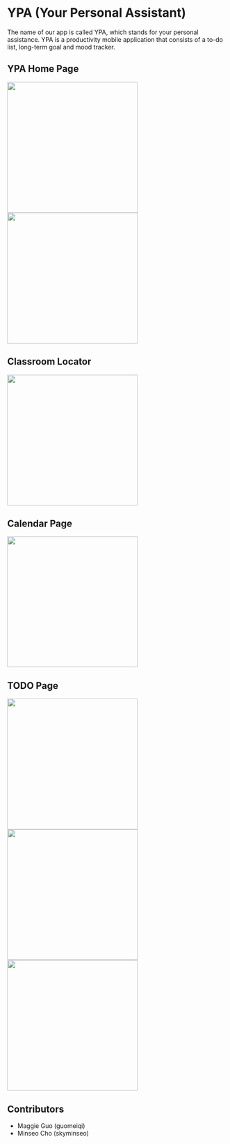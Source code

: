 # YPA (Your Personal Assistant)
The name of our app is called YPA, which stands for your personal assistance.
YPA is a productivity mobile application that consists of a to-do list, long-term goal and mood tracker. 

## YPA Home Page
<img src = "https://github.com/kcrmin/YPA_App/assets/73128364/648f6496-503a-47d2-a5ce-b0b063aefc6e" width="300">
<img src = "https://github.com/kcrmin/YPA_App/assets/73128364/8677c4d1-7cdb-47bd-a74d-331240180c46" width="300">

## Classroom Locator
<img src = "https://github.com/kcrmin/YPA_App/assets/73128364/19b04bf7-8513-4197-8c43-fb883da12e7e" width="300">

## Calendar Page
<img src = "https://github.com/kcrmin/YPA_App/assets/73128364/eb7e8930-35e9-4630-a268-24b8bcee2da0" width="300">

## TODO Page
<img src = "https://github.com/kcrmin/YPA_App/assets/73128364/16285576-5641-4497-a775-6e177ee376b0" width="300">
<img src = "https://github.com/kcrmin/YPA_App/assets/73128364/e1adbddb-bce0-4a28-9998-36ca76d9d09f" width="300">
<img src = "https://github.com/kcrmin/YPA_App/assets/73128364/0e48b17a-f6ca-4cc9-960c-4adb053439fd" width="300">

## Contributors
- Maggie Guo (guomeiqi)
- Minseo Cho (skyminseo)

